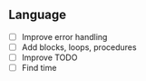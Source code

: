 ## Language
- [ ] Improve error handling
- [ ] Add blocks, loops, procedures
- [ ] Improve TODO
- [ ] Find time